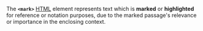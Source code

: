 The **`<mark>`** [HTML](https://developer.mozilla.org/en-US/docs/Web/HTML) element represents text which is **marked** or **highlighted** for reference or notation purposes, due to the marked passage's relevance or importance in the enclosing context.
